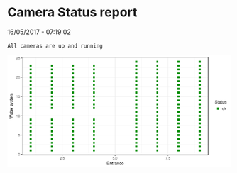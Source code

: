 Camera Status report
================
16/05/2017 - 07:19:02

    All cameras are up and running

![](camreport_files/figure-markdown_github/unnamed-chunk-2-1.png)
